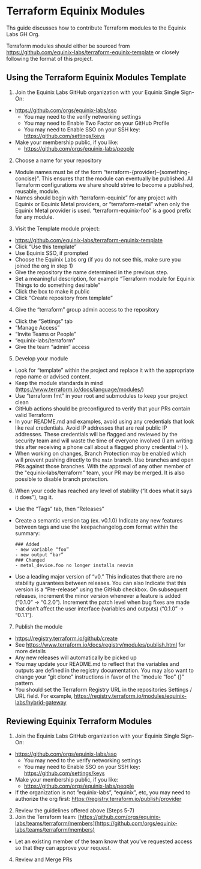 # Terraform Equinix Modules

Ths guide discusses how to contribute Terraform modules to the Equinix Labs GH Org.

Terraform modules should either be sourced from <https://github.com/equinix-labs/terraform-equinix-template>
or closely following the format of this project.


## Using the Terraform Equinix Modules Template

1. Join the Equinix Labs GitHub organization with your Equinix Single Sign-On:
  * https://github.com/orgs/equinix-labs/sso
    * You may need to the verify networking settings
    * You may need to Enable Two Factor on your GitHub Profile
    * You may need to Enable SSO on your SSH key: https://github.com/settings/keys
  * Make your membership public, if you like:
    * https://github.com/orgs/equinix-labs/people

2. Choose a name for your repository
  * Module names must be of the form “terraform-{provider}-{something-concise}”. This ensures that the module can eventually be published. All Terraform configurations we share should strive to become a published, reusable, module.
  * Names should begin with “terraform-equinix” for any project with Equinix or Equinix Metal providers, or “terraform-metal” when only the Equinix Metal provider is used. “terraform-equinix-foo” is a good prefix for any module.

3. Visit the Template module project:
  * <https://github.com/equinix-labs/terraform-equinix-template>
  * Click “Use this template”
  * Use Equinix SSO, if prompted
  * Choose the Equinix Labs org (if you do not see this, make sure you joined the org in step 1)
  * Give the repository the name determined in the previous step.
  * Set a meaningful description, for example “Terraform module for Equinix Things to do something desirable”
  * Click the box to make it public
  * Click “Create repository from template”

4. Give the “terraform” group admin access to the repository
  * Click the “Settings” tab
  * “Manage Access”
  * “Invite Teams or People”
  * “equinix-labs/terraform”
  * Give the team “admin” access

5. Develop your module
  * Look for “template” within the project and replace it with the appropriate repo name or advised content.
  * Keep the module standards in mind (https://www.terraform.io/docs/language/modules/)
  * Use “terraform fmt” in your root and submodules to keep your project clean
  * GitHub actions should be preconfigured to verify that your PRs contain valid Terraform
  * In your README.md and examples, avoid using any credentials that look like real credentials.  Avoid IP addresses that are real public IP addresses. These credentials will be flagged and reviewed by the security team and will waste the time of everyone involved (I am writing this after receiving a phone call about a flagged phony credential :-) ).
  * When working on changes, Branch Protection may be enabled which will prevent pushing directly to the `main` branch. Use branches and open PRs against those branches. With the approval of any other member of the "equinix-labs/terraform" team, your PR may be merged. It is also possible to disable branch protection.

6. When your code has reached any level of stability (“it does what it says it does”), tag it.
  * Use the “Tags” tab, then “Releases”
  * Create a semantic version tag (ex. v0.1.0)
Indicate any new features between tags and use the keepachangelog.com format within the summary:

    ```
    ### Added
    - new variable “foo”
    - new output “bar”
    ### Changed
    - metal_device.foo no longer installs neovim
    ````
  * Use a leading major version of “v0.” This indicates that there are no stability guarantees between releases. You can also Indicate that this version is a “Pre-release” using the GitHub checkbox. On subsequent releases, increment the minor version whenever a feature is added (“0.1.0” -> “0.2.0”). Increment the patch level when bug fixes are made that don’t affect the user interface (variables and outputs) (“0.1.0” -> “0.1.1”).

7. Publish the module
  * <https://registry.terraform.io/github/create>
  * See https://www.terraform.io/docs/registry/modules/publish.html for more details
  * Any new releases will automatically be picked up
  * You may update your README.md to reflect that the variables and outputs are defined in the registry documentation. You may also want to change your “git clone” instructions in favor of the “module “foo” {}” pattern. 
  * You should set the Terraform Registry URL in the repositories Settings / URL field. For example, https://registry.terraform.io/modules/equinix-labs/hybrid-gateway

## Reviewing Equinix Terraform Modules

1. Join the Equinix Labs GitHub organization with your Equinix Single Sign-On:
  * https://github.com/orgs/equinix-labs/sso
    * You may need to the verify networking settings
    * You may need to Enable SSO on your SSH key: https://github.com/settings/keys
  * Make your membership public, if you like:
    * https://github.com/orgs/equinix-labs/people
  * If the organization is not “equinix-labs”, “equinix”, etc, you may need to authorize the org first: https://registry.terraform.io/publish/provider
2. Review the guidelines offered above (Steps 5-7)
3. Join the Terraform team: [https://github.com/orgs/equinix-labs/teams/terraform/members](https://github.com/orgs/equinix-labs/teams/terraform/members)
  * Let an existing member of the team know that you’ve requested access so that they can approve your request.
4. Review and Merge PRs

